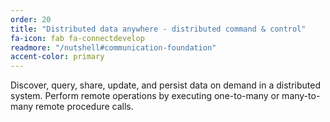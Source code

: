 ```yaml
---
order: 20
title: "Distributed data anywhere - distributed command & control"
fa-icon: fab fa-connectdevelop
readmore: "/nutshell#communication-foundation"
accent-color: primary
---
```


Discover, query, share, update, and persist data on demand in a
distributed system. Perform remote operations by executing
one-to-many or many-to-many remote procedure calls.
